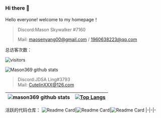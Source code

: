 ### Hi there 👋

<!--
**deng-rui/deng-rui** is a ✨ _special_ ✨ repository because its `README.md` (this file) appears on your GitHub profile.

Here are some ideas to get you started:

- 🔭 I’m currently working on ...
- 🌱 I’m currently learning ...
- 👯 I’m looking to collaborate on ...
- 🤔 I’m looking for help with ...
- 💬 Ask me about ...
- 📫 How to reach me: ...
- 😄 Pronouns: ...
- ⚡ Fun fact: ...
-->
Hello everyone!
welcome to my homepage！

> Discord:Mason Skywalker #7160
> 
> Mail: maosenyang00@gmail.com / 1960638223@qq.com



总访客次数：  

![visitors](https://visitor-badge.glitch.me/badge?page_id=mason369.mason369)


![Mason369 github stats](https://github-readme-stats.vercel.app/api/?username=mason369&show_icons=true&title_color=fff&icon_color=79ff97&text_color=ffff00&bg_color=111111)

> Discord:JDSA Ling#3793  
> Mail: CutelinXXX@126.com  

|![mason369 github stats](https://github-readme-stats.vercel.app/api/?username=mason369&show_icons=true&title_color=fff&icon_color=ffff00&text_color=00ffff&bg_color=000) |[![Top Langs](https://github-readme-stats.vercel.app/api/top-langs/?username=mason369&show_icons=true&title_color=fff&icon_color=ffff00&text_color=00ffff&bg_color=000)](https://github.com/anuraghazra/github-readme-stats)
|-|-

活跃的代码仓库：
![Readme Card](https://github-readme-stats.vercel.app/api/pin/?username=Galaxy-Wish-Star&repo=Kaka-International-Car-Rental-Network&show_icons=true&title_color=fff&icon_color=ffff00&text_color=00ffff&bg_color=000)|![Readme Card](https://github-readme-stats.vercel.app/api/pin/?username=Galaxy-Wish-Star&repo=Web_DEV_ING&show_icons=true&title_color=fff&icon_color=ffff00&text_color=00ffff&bg_color=000)|![Readme Card](https://github-readme-stats.vercel.app/api/pin/?username=mason369&repo=Mason_blog&show_icons=true&title_color=fff&icon_color=ffff00&text_color=00ffff&bg_color=000)
|-|-|-

